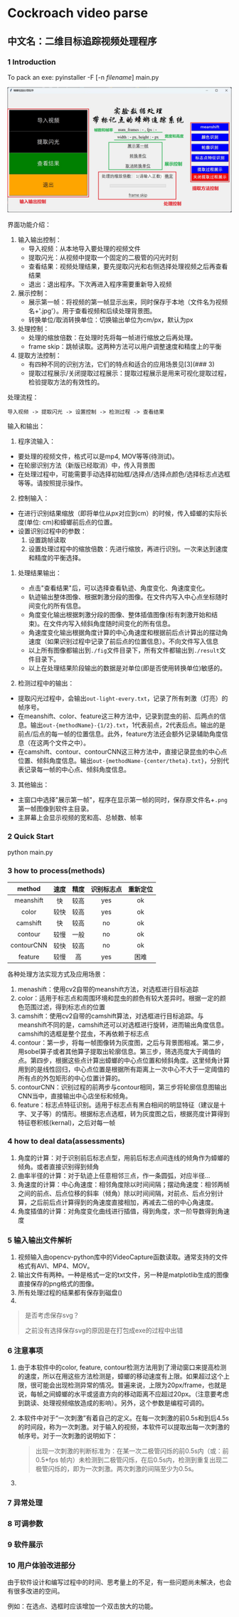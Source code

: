 # Cockroach video parse



## 中文名：二维目标追踪视频处理程序

### 1 Introduction

To pack an exe: pyinstaller -F [-n *filename*] main.py

![interface02](.\src\img\interface02.jpg)

界面功能介绍：

1. 输入输出控制：
   - 导入视频：从本地导入要处理的视频文件
   - 提取闪光：从视频中提取一个固定的二极管的闪光时刻
   - 查看结果：视频处理结果，要先提取闪光和右侧选择处理视频之后再查看结果
   - 退出：退出程序。下次再进入程序需要重新导入视频
2. 展示控制：
   - 展示第一帧：将视频的第一帧显示出来，同时保存于本地（文件名为视频名+'.jpg'）。用于查看视频和后续处理背景图。
   - 转换单位/取消转换单位：切换输出单位为cm/px，默认为px
3. 处理控制：
   - 处理的缩放倍数：在处理时先将每一帧进行缩放之后再处理。
   - frame skip：跳帧读取。这两种方法可以用户调整速度和精度上的平衡
4. 提取方法控制：
   - 有四种不同的识别方法，它们的特点和适合的应用场景见[3](### 3)
   - 提取过程展示/关闭提取过程展示：提取过程展示是用来可视化提取过程，检验提取方法的有效性的。



处理流程：

`导入视频 -> 提取闪光 -> 设置控制 -> 检测过程 -> 查看结果`



输入和输出：

1. 程序流输入：
- 要处理的视频文件，格式可以是mp4, MOV等等(待测试)。
- 在轮廓识别方法（新版已经取消）中，传入背景图
- 在处理过程中，可能需要手动选择初始框/选择点/选择点颜色/选择标志点选框等等。请按照提示操作。

2. 控制输入：
- 在进行识别结果缩放（即将单位从px对应到cm）的时候，传入蟑螂的实际长度(单位: cm)和蟑螂前后点的位置。
- 设置识别过程中的参数：
  1. 设置跳帧读取
  2. 设置处理过程中的缩放倍数：先进行缩放，再进行识别。一次来达到速度和精度的平衡选择。

1. 处理结果输出：

   - 点击"查看结果"后，可以选择查看轨迹、角度变化、角速度变化。
   - 轨迹输出整体图像、根据刺激分段的图像。在文件内写入中心点坐标随时间变化的所有信息。
   - 角度变化输出根据刺激分段的图像、整体插值图像(标有刺激开始和结束)。在文件内写入倾斜角度随时间变化的所有信息。
   - 角速度变化输出根据角度计算的中心角速度和根据前后点计算出的摆动角速度（如果识别过程中记录了前后点的位置信息）。不向文件写入信息
   - 以上所有图像都输出到`./fig`文件目录下，所有文件都输出到`./result`文件目录下。
   - 以上在处理结果阶段输出的数据是对单位(即是否使用转换单位)敏感的。

2. 检测过程中的输出：

- 提取闪光过程中，会输出`out-light-every.txt`，记录了所有刺激（灯亮）的帧序号。
- 在meanshift、color、feature这三种方法中，记录到昆虫的前、后两点的信息。输出`out-{methodName}-{1/2}.txt`，1代表前点，2代表后点。输出的是前点/后点的每一帧的位置信息。此外，feature方法还会额外记录辅助角度信息（在这两个文件之中）。
- 在camshift、contour、contourCNN这三种方法中，直接记录昆虫的中心点位置、倾斜角度信息。输出`out-{methodName-{center/theta}.txt}`，分别代表记录每一帧的中心点、倾斜角度信息。

3. 其他输出：

- 主窗口中选择"展示第一帧"，程序在显示第一帧的同时，保存原文件名+`.png`第一帧图像到软件主目录。
- 主屏幕上会显示视频的宽和高、总帧数、帧率

### 2 Quick Start

python main.py


### 3 how to process(methods)

| method      | 速度 | 精度 | 识别标志点 | 重新定位 |
| :--:        | :--: | :--: | :--:     | :--:    |
| meanshift   | 快   | 较高 | yes | ok | 
| color       | 较快 | 较高 | yes | ok |
| camshift    | 快   | 较高 | no  | ok |
| contour     | 较慢 | 一般 | no  | ok |
| contourCNN  | 较快 | 较高 | no  | ok |
| feature     | 较慢 | 高   | yes | 困难 |

各种处理方法实现方式及应用场景：

1. menashift：使用cv2自带的meanshift方法，对选框进行目标追踪
2. color：适用于标志点和周围环境和昆虫的颜色有较大差异时。根据一定的颜色范围过滤，得到标志点的位置
3. camshift：使用cv2自带的camshift算法，对选框进行目标追踪。与meanshift不同的是，camshift还可以对选框进行旋转，进而输出角度信息。camshift的选框是整个昆虫，不再依赖于标志点
4. contour：第一步，将每一帧图像转为灰度图，之后与背景图相减。第二步，用sobel算子或者其他算子提取出轮廓信息。第三步，筛选亮度大于阈值的点。第四步，根据这些点计算出蟑螂的中心点位置和倾斜角度。这里倾角计算用到的是线性回归，中心点位置是根据所有距离上一次中心不大于一定阈值的所有点的外包矩形的中心位置计算的。
5. contourCNN：识别过程的前两步与contour相同，第三步将轮廓信息图输出CNN当中，直接输出中心店坐标和倾角。
6. feature：标志点特征识别。适用于标志点有黑白相间的明显特征（建议是十字、叉子等）的情形。根据标志点选框，转为灰度图之后，根据亮度计算得到特征卷积核(kernal)，之后对每一帧

### 4 how to deal data(assessments)

1. 角度的计算：对于识别前后标志点型，用前后标志点间连线的倾角作为蟑螂的倾角。或者直接识别得到倾角
2. 曲率半径的计算：对于轨迹上任意相邻三点，作一条圆弧，对应半径...
3. 角速度的计算：中心角速度：相邻角度除以时间间隔；摆动角速度：相邻两帧之间的前点、后点位移的斜率（倾角）除以时间间隔，对前点、后点分别计算，之后前后点计算得到的角速度直接相加，再减去二倍的中心角速度。
4. 角度插值的计算：对角度变化曲线进行插值，得到角度，求一阶导数得到角速度

### 5 输入输出文件解析
1. 视频输入由opencv-python库中的VideoCapture函数读取。通常支持的文件格式有AVI、MP4、MOV。
2. 输出文件有两种。一种是格式一定的txt文件，另一种是matplotlib生成的图像直接保存的png格式的图像。
3. 所有处理过程的结果都有保存到磁盘()
4. 

> 是否考虑保存svg？
>
> 之前没有选择保存svg的原因是在打包成exe的过程中出错

### 6 注意事项
1. 由于本软件中的color, feature, contour检测方法用到了滑动窗口来提高检测的速度，所以在用这些方法检测是，蟑螂的移动速度有上限。如果超过这个上限，很可能会出现检测异常的情况。普遍来说，上限为20px/frame，也就是说，每帧之间蟑螂的水平或竖直方向的移动距离不应超过20px。（注意要考虑到跳读、处理视频缩放造成的影响）。另外，这个参数是编程可调的。

2. 本软件中对于“一次刺激”有着自己的定义。在每一次刺激的前0.5s和到后4.5s的时间段，称为一次刺激。对于输入的视频，本软件可以提取出每一次刺激的帧序号。对于一次刺激的说明如下：

   > 出现一次刺激的判断标准为：在某一次二极管闪烁的前0.5s内（或：前0.5\*fps 帧内）未检测到二极管闪烁，在后0.5s内，检测到重复出现二极管闪烁的，即为一次刺激。两次刺激的间隔至少为0.5s。

3. 


### 7 异常处理

### 8 可调参数

### 9 软件展示

### 10 用户体验改进部分

由于软件设计和编写过程中的时间、思考量上的不足，有一些问题尚未解决，也会有很多改进的空间。

例如：在选点、选框时应该增加一个双击放大的功能。
